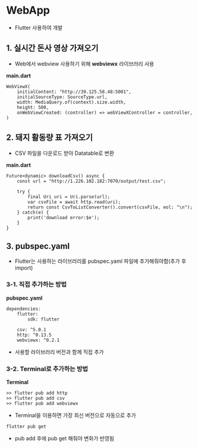 # WebApp
- Flutter 사용하여 개발

## 1. 실시간 돈사 영상 가져오기
- Web에서 webview 사용하기 위해 **webviewx** 라이브러리 사용

**main.dart**
```
WebViewX(
    initialContent: "http://39.125.58.48:5001",
    initialSourceType: SourceType.url,
    width: MediaQuery.of(context).size.width,
    height: 500,
    onWebViewCreated: (controller) => webViewXController = controller,
)
```

## 2. 돼지 활동량 표 가져오기
- CSV 파일을 다운로드 받아 Datatable로 변환

**main.dart**
```
Future<dynamic> downloadCsv() async {
    const url = "http://1.226.102.182:7070/output/test.csv";

    try {
        final Uri uri = Uri.parse(url);
        var csvFile = await http.read(uri);
        return const CsvToListConverter().convert(csvFile, eol: "\n");
    } catch(e) {
        print('download error:$e');
    }
}
```

## 3. pubspec.yaml
- Flutter는 사용하는 라이브러리를 pubspec.yaml 파일에 추가해줘야함(추가 후 import)

### 3-1. 직접 추가하는 방법
**pubspec.yaml**
```
dependencies:
    flutter:
        sdk: flutter

    csv: ^5.0.1
    http: ^0.13.5
    webviewx: ^0.2.1
```
- 사용할 라이브러리 버전과 함께 직접 추가

### 3-2. Terminal로 추가하는 방법
**Terminal**
```
>> flutter pub add http
>> flutter pub add csv
>> flutter pub add webviewx
```
- Terminal을 이용하면 가장 최신 버전으로 자동으로 추가
```
flutter pub get
```
- pub add 후에 pub get 해줘야 변화가 반영됨
